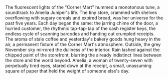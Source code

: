 The fluorescent lights of the "Corner Mart" hummed a monotonous tune, a soundtrack to Amelia Juniper's life.  The tiny store, crammed with shelves overflowing with sugary cereals and expired bread, was her universe for the past five years.  Each day began the same: the jarring chime of the door, a hurried customer, the rhythmic tap-tap-tap of the cash register keys, the endless cycle of scanning barcodes and handing out crumpled receipts.  The aroma of stale coffee and yesterday's bakery goods hung heavy in the air, a permanent fixture of the Corner Mart's atmosphere.  Outside, the grey November sky mirrored the dullness of the interior.  Rain lashed against the chipped paint of the storefront, blurring the already indistinct lines between the store and the world beyond.  Amelia, a woman of twenty-seven with perpetually tired eyes, stared down at the receipt, a small, unassuming square of paper that held the weight of someone else's day.
